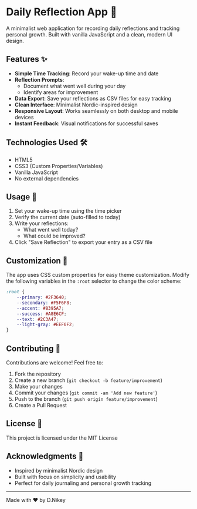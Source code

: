 # Daily Reflection App 📝

A minimalist web application for recording daily reflections and tracking personal growth. Built with vanilla JavaScript and a clean, modern UI design.

## Features ✨

- **Simple Time Tracking**: Record your wake-up time and date
- **Reflection Prompts**: 
  - Document what went well during your day
  - Identify areas for improvement
- **Data Export**: Save your reflections as CSV files for easy tracking
- **Clean Interface**: Minimalist Nordic-inspired design
- **Responsive Layout**: Works seamlessly on both desktop and mobile devices
- **Instant Feedback**: Visual notifications for successful saves

## Technologies Used 🛠️

- HTML5
- CSS3 (Custom Properties/Variables)
- Vanilla JavaScript
- No external dependencies

## Usage 📖

1. Set your wake-up time using the time picker
2. Verify the current date (auto-filled to today)
3. Write your reflections:
   - What went well today?
   - What could be improved?
4. Click "Save Reflection" to export your entry as a CSV file

## Customization 🎨

The app uses CSS custom properties for easy theme customization. Modify the following variables in the `:root` selector to change the color scheme:

```css
:root {
    --primary: #2F3640;
    --secondary: #F5F6F8;
    --accent: #8395A7;
    --success: #A8E6CF;
    --text: #2C3A47;
    --light-gray: #EEF0F2;
}
```

## Contributing 🤝

Contributions are welcome! Feel free to:

1. Fork the repository
2. Create a new branch (`git checkout -b feature/improvement`)
3. Make your changes
4. Commit your changes (`git commit -am 'Add new feature'`)
5. Push to the branch (`git push origin feature/improvement`)
6. Create a Pull Request

## License 📄

This project is licensed under the MIT License

## Acknowledgments 💝

- Inspired by minimalist Nordic design
- Built with focus on simplicity and usability
- Perfect for daily journaling and personal growth tracking

---
Made with ❤️ by D.Nikey
